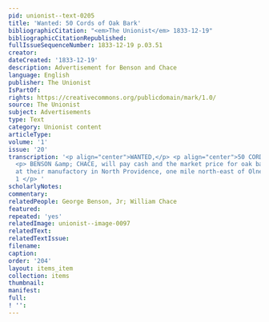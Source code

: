 ```yaml
---
pid: unionist--text-0205
title: 'Wanted: 50 Cords of Oak Bark'
bibliographicCitation: "<em>The Unionist</em> 1833-12-19"
bibliographicCitationRepublished: 
fullIssueSequenceNumber: 1833-12-19 p.03.51
creator: 
dateCreated: '1833-12-19'
description: Advertisement for Benson and Chace
language: English
publisher: The Unionist
IsPartOf: 
rights: https://creativecommons.org/publicdomain/mark/1.0/
source: The Unionist
subject: Advertisements
type: Text
category: Unionist content
articleType: 
volume: '1'
issue: '20'
transcription: '<p align="center">WANTED,</p> <p align="center">50 CORDS OF OAK BARK.</p>
  <p> BENSON &amp; CHACE, will pay cash and the market price for oak bark delivered
  at their manufactory in North Providence, one mile north-east of Olneyville.&nbsp;&nbsp;&nbsp;&nbsp;&nbsp;&nbsp;&nbsp;&nbsp;&nbsp;&nbsp;&nbsp;&nbsp;&nbsp;&nbsp;&nbsp;&nbsp;&nbsp;
  1 </p> '
scholarlyNotes: 
commentary: 
relatedPeople: George Benson, Jr; William Chace
featured: 
repeated: 'yes'
relatedImage: unionist--image-0097
relatedText: 
relatedTextIssue: 
filename: 
caption: 
order: '204'
layout: items_item
collection: items
thumbnail: 
manifest: 
full: 
! '': 
---
```

